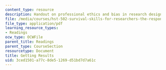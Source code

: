 ```yaml
---
content_type: resource
description: Handout on professional ethics and bias in research design.
file: /media/courses/hst-502-survival-skills-for-researchers-the-responsible-conduct-of-research-spring-2003/3ced1501a77c8de51269d51bd7d7a61c_2agettingresults.pdf
file_type: application/pdf
learning_resource_types:
- Readings
ocw_type: OCWFile
parent_title: Readings
parent_type: CourseSection
resourcetype: Document
title: Getting Results
uid: 3ced1501-a77c-8de5-1269-d51bd7d7a61c
---
```

